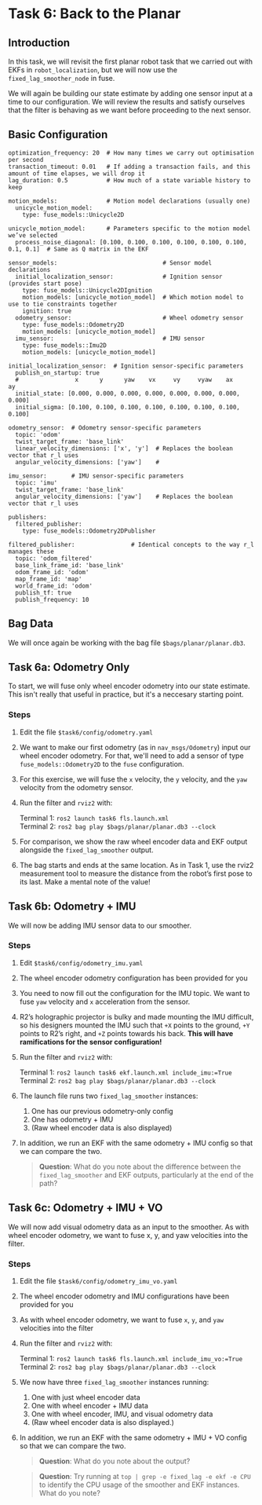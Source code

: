 # Task 6: Back to the Planar

## Introduction

In this task, we will revisit the first planar robot task that we carried out with EKFs in `robot_localization`, but we will now use the `fixed_lag_smoother_node` in fuse.

We will again be building our state estimate by adding one sensor input at a time to our configuration. We will review the results and satisfy ourselves that the filter is behaving as we want before proceeding to the next sensor.

## Basic Configuration

```
optimization_frequency: 20  # How many times we carry out optimisation per second
transaction_timeout: 0.01   # If adding a transaction fails, and this amount of time elapses, we will drop it
lag_duration: 0.5           # How much of a state variable history to keep

motion_models:              # Motion model declarations (usually one)
  unicycle_motion_model:
    type: fuse_models::Unicycle2D

unicycle_motion_model:      # Parameters specific to the motion model we’ve selected
  process_noise_diagonal: [0.100, 0.100, 0.100, 0.100, 0.100, 0.100, 0.1, 0.1]  # Same as Q matrix in the EKF

sensor_models:                              # Sensor model declarations
  initial_localization_sensor:              # Ignition sensor (provides start pose)
    type: fuse_models::Unicycle2DIgnition
    motion_models: [unicycle_motion_model]  # Which motion model to use to tie constraints together
    ignition: true
  odometry_sensor:                          # Wheel odometry sensor
    type: fuse_models::Odometry2D
    motion_models: [unicycle_motion_model]
  imu_sensor:                               # IMU sensor
    type: fuse_models::Imu2D
    motion_models: [unicycle_motion_model]

initial_localization_sensor:  # Ignition sensor-specific parameters
  publish_on_startup: true
  #                x      y      yaw    vx     vy     vyaw    ax     ay
  initial_state: [0.000, 0.000, 0.000, 0.000, 0.000, 0.000, 0.000, 0.000]
  initial_sigma: [0.100, 0.100, 0.100, 0.100, 0.100, 0.100, 0.100, 0.100]

odometry_sensor:  # Odometry sensor-specific parameters
  topic: 'odom'
  twist_target_frame: 'base_link'
  linear_velocity_dimensions: ['x', 'y']  # Replaces the boolean vector that r_l uses
  angular_velocity_dimensions: ['yaw']    #

imu_sensor:       # IMU sensor-specific parameters
  topic: 'imu'
  twist_target_frame: 'base_link'
  angular_velocity_dimensions: ['yaw']    # Replaces the boolean vector that r_l uses

publishers:
  filtered_publisher:
    type: fuse_models::Odometry2DPublisher

filtered_publisher:                # Identical concepts to the way r_l manages these
  topic: 'odom_filtered'
  base_link_frame_id: 'base_link'
  odom_frame_id: 'odom'
  map_frame_id: 'map'
  world_frame_id: 'odom'
  publish_tf: true
  publish_frequency: 10
```

## Bag Data

We will once again be working with the bag file `$bags/planar/planar.db3`.

## Task 6a: Odometry Only

To start, we will fuse only wheel encoder odometry into our state estimate. This isn't really that useful in practice, but it's a neccesary starting point.

### Steps

1. Edit the file `$task6/config/odometry.yaml`
1. We want to make our first odometry (as in `nav_msgs/Odometry`) input our wheel encoder odometry. For that, we'll need to add a sensor of type `fuse_models::Odometry2D` to the `fuse` configuration.
1. For this exercise, we will fuse the `x` velocity, the `y` velocity, and the `yaw` velocity from the odometry sensor.

1. Run the filter and `rviz2` with:

    Terminal 1: `ros2 launch task6 fls.launch.xml`  
    Terminal 2: `ros2 bag play $bags/planar/planar.db3 --clock`

1. For comparison, we show the raw wheel encoder data and EKF output alongside the `fixed_lag_smoother` output.
1. The bag starts and ends at the same location. As in Task 1, use the rviz2 measurement tool to measure the distance from the robot’s first pose to its last. Make a mental note of the value!

## Task 6b: Odometry + IMU

We will now be adding IMU sensor data to our smoother.

### Steps

1. Edit `$task6/config/odometry_imu.yaml`
1. The wheel encoder odometry configuration has been provided for you
1. You need to now fill out the configuration for the IMU topic. We want to fuse `yaw` velocity and `x` acceleration from the sensor.
1. R2’s holographic projector is bulky and made mounting the IMU difficult, so his designers mounted the IMU such that `+X` points to the ground, `+Y` points to R2’s right, and `+Z` points towards his back. **This will have ramifications for the sensor configuration!**

1. Run the filter and `rviz2` with:

    Terminal 1: `ros2 launch task6 ekf.launch.xml include_imu:=True`  
    Terminal 2: `ros2 bag play $bags/planar/planar.db3 --clock`

1. The launch file runs two `fixed_lag_smoother` instances:
    1. One has our previous odometry-only config
    1. One has odometry + IMU
    1. (Raw wheel encoder data is also displayed)
    
1. In addition, we run an EKF with the same odometry + IMU config so that we can compare the two.

    > **Question**: What do you note about the difference between the `fixed_lag_smoother` and EKF outputs, particularly at the end of the path?

## Task 6c: Odometry + IMU + VO

We will now add visual odometry data as an input to the smoother. As with wheel encoder odometry, we want to fuse x, y, and yaw velocities into the filter.

### Steps

1. Edit the file `$task6/config/odometry_imu_vo.yaml`
1. The wheel encoder odometry and IMU configurations have been provided for you
1. As with wheel encoder odometry, we want to fuse `x`, `y`, and `yaw` velocities into the filter
1. Run the filter and `rviz2` with:

    Terminal 1: `ros2 launch task6 fls.launch.xml include_imu_vo:=True`  
    Terminal 2: `ros2 bag play $bags/planar/planar.db3 --clock`

1. We now have three `fixed_lag_smoother` instances running:
    1. One with just wheel encoder data
    1. One with wheel encoder + IMU data
    1. One with wheel encoder, IMU, and visual odometry data
    1. (Raw wheel encoder data is also displayed.)

1. In addition, we run an EKF with the same odometry + IMU + VO config so that we can compare the two.

    > **Question**: What do you note about the output?

    > **Question**: Try running at `top | grep -e fixed_lag -e ekf -e CPU` to identify the CPU usage of the smoother and EKF instances. What do you note?
